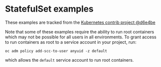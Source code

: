 # StatefulSet examples

These examples are tracked from the [Kubernetes contrib project @d6e4be](https://github.com/kubernetes/contrib/tree/d6e4be066cc076fbb91ff69691819e117711b30b/pets)

Note that some of these examples require the ability to run root containers which may not be possible for all users in all environments. To grant
access to run containers as root to a service account in your project, run:

    oc adm policy add-scc-to-user anyuid -z default

which allows the `default` service account to run root containers.
